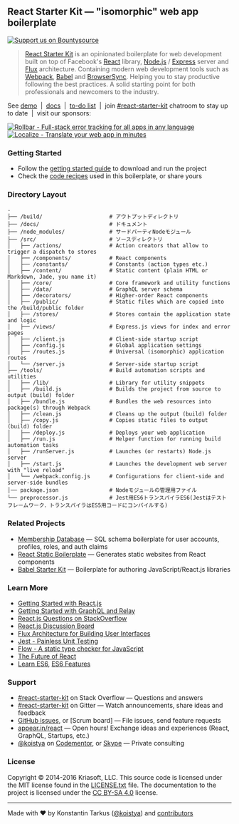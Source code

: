 ## React Starter Kit — "isomorphic" web app boilerplate

[![Support us on Bountysource](https://dl.dropboxusercontent.com/u/16006521/react-starter-kit/banner.png)](https://salt.bountysource.com/teams/react-starter-kit)<br>

> [React Starter Kit](https://www.reactstarterkit.com) is an opinionated
> boilerplate for web development built on top of Facebook's
> [React](https://facebook.github.io/react/) library,
> [Node.js](https://nodejs.org/) / [Express](http://expressjs.com/) server
> and [Flux](http://facebook.github.io/flux/) architecture. Containing
> modern web development tools such as [Webpack](http://webpack.github.io/),
> [Babel](http://babeljs.io/) and [BrowserSync](http://www.browsersync.io/).
> Helping you to stay productive following the best practices. A solid starting
> point for both professionals and newcomers to the industry.

See [demo](http://demo.reactstarterkit.com) &nbsp;|&nbsp;
[docs](https://github.com/kriasoft/react-starter-kit/tree/master/docs) &nbsp;|&nbsp;
[to-do list](https://waffle.io/kriasoft/react-starter-kit) &nbsp;|&nbsp;
join [#react-starter-kit](https://gitter.im/kriasoft/react-starter-kit) chatroom to stay up to date &nbsp;|&nbsp;
visit our sponsors:

[![Rollbar - Full-stack error tracking for all apps in any language](https://dl.dropboxusercontent.com/u/16006521/react-starter-kit/rollbar.png)](https://rollbar.com/?utm_source=reactstartkit(github)&utm_medium=link&utm_campaign=reactstartkit(github)) &nbsp;&nbsp;
[![Localize - Translate your web app in minutes](https://dl.dropboxusercontent.com/u/16006521/react-starter-kit/localize.png)](https://localizejs.com/?cid=802&utm_source=rsk)

### Getting Started

  * Follow the [getting started guide](./docs/getting-started.md) to download and run the project
  * Check the [code recipes](./docs/recipes) used in this boilerplate, or share yours

### Directory Layout

```
.
├── /build/                     # アウトプットディレクトリ
├── /docs/                      # ドキュメント
├── /node_modules/              # サードパーティNodeモジュール
├── /src/                       # ソースディレクトリ
│   ├── /actions/               # Action creators that allow to trigger a dispatch to stores
│   ├── /components/            # React components
│   ├── /constants/             # Constants (action types etc.)
│   ├── /content/               # Static content (plain HTML or Markdown, Jade, you name it)
│   ├── /core/                  # Core framework and utility functions
│   ├── /data/                  # GraphQL server schema
│   ├── /decorators/            # Higher-order React components
│   ├── /public/                # Static files which are copied into the /build/public folder
│   ├── /stores/                # Stores contain the application state and logic
│   ├── /views/                 # Express.js views for index and error pages
│   ├── /client.js              # Client-side startup script
│   ├── /config.js              # Global application settings
│   ├── /routes.js              # Universal (isomorphic) application routes
│   └── /server.js              # Server-side startup script
├── /tools/                     # Build automation scripts and utilities
│   ├── /lib/                   # Library for utility snippets
│   ├── /build.js               # Builds the project from source to output (build) folder
│   ├── /bundle.js              # Bundles the web resources into package(s) through Webpack
│   ├── /clean.js               # Cleans up the output (build) folder
│   ├── /copy.js                # Copies static files to output (build) folder
│   ├── /deploy.js              # Deploys your web application
│   ├── /run.js                 # Helper function for running build automation tasks
│   ├── /runServer.js           # Launches (or restarts) Node.js server
│   ├── /start.js               # Launches the development web server with "live reload"
│   └── /webpack.config.js      # Configurations for client-side and server-side bundles
│── package.json                # Nodeモジュールの管理用ファイル
└── preprocessor.js             # Jest用ES6トランスパイラES6(Jestはテストフレームワーク．トランスパイラはES5用コードにコンパイルする)
```

### Related Projects

  * [Membership Database](https://github.com/membership/membership.db) — SQL schema boilerplate for user accounts, profiles, roles, and auth claims
  * [React Static Boilerplate](https://github.com/koistya/react-static-boilerplate) — Generates static websites from React components
  * [Babel Starter Kit](https://github.com/kriasoft/babel-starter-kit) — Boilerplate for authoring JavaScript/React.js libraries

### Learn More

  * [Getting Started with React.js](http://facebook.github.io/react/)
  * [Getting Started with GraphQL and Relay](https://quip.com/oLxzA1gTsJsE)
  * [React.js Questions on StackOverflow](http://stackoverflow.com/questions/tagged/reactjs)
  * [React.js Discussion Board](https://discuss.reactjs.org/)
  * [Flux Architecture for Building User Interfaces](http://facebook.github.io/flux/)
  * [Jest - Painless Unit Testing](http://facebook.github.io/jest/)
  * [Flow - A static type checker for JavaScript](http://flowtype.org/)
  * [The Future of React](https://github.com/reactjs/react-future)
  * [Learn ES6](https://babeljs.io/docs/learn-es6/), [ES6 Features](https://github.com/lukehoban/es6features#readme)

### Support

  * [#react-starter-kit](http://stackoverflow.com/questions/tagged/react-starter-kit) on Stack Overflow — Questions and answers
  * [#react-starter-kit](https://gitter.im/kriasoft/react-starter-kit) on Gitter — Watch announcements, share ideas and feedback
  * [GitHub issues](https://github.com/kriasoft/react-starter-kit/issues), or [Scrum board] — File issues, send feature requests
  * [appear.in/react](https://appear.in/react) — Open hours! Exchange ideas and experiences (React, GraphQL, Startups, etc.)
  * [@koistya](https://twitter.com/koistya) on [Codementor](https://www.codementor.io/koistya), or [Skype](http://hatscripts.com/addskype?koistya) — Private consulting

### License

Copyright © 2014-2016 Kriasoft, LLC. This source code is licensed under the MIT
license found in the [LICENSE.txt](https://github.com/kriasoft/react-starter-kit/blob/master/LICENSE.txt)
file. The documentation to the project is licensed under the
[CC BY-SA 4.0](http://creativecommons.org/licenses/by-sa/4.0/) license.

---
Made with ♥ by Konstantin Tarkus ([@koistya](https://twitter.com/koistya)) and [contributors](https://github.com/kriasoft/react-starter-kit/graphs/contributors)

